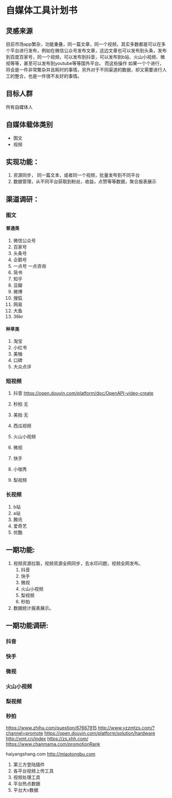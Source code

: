 # 自媒体工具计划书

## 灵感来源
目前市场app繁杂，功能重叠，同一篇文章，同一个视频，其实多数都是可以在多个平台进行发布，例如在微信公众号发布文章，这边文章也可以发布到头条，发布到百度百家号，同一个视频，可以发布到抖音，可以发布到b站、火山小视频、微视等等，甚至可以发布到youtube等等国外平台。 而这些操作 如果一个个进行，将会是一件非常繁杂并且耗时的事情，另外对于不同渠道的数据，却又需要进行人工的整合，也是一件很不友好的事情。

## 目标人群
所有自媒体人

## 自媒体载体类别
* 图文
* 视频


## 实现功能：
1. 资源同步， 同一篇文本，或者同一个视频，批量发布到不同平台
2. 数据管理，从不同平台获取到粉丝，收益，点赞等等数据，聚合报表展示


## 渠道调研：
### 图文
#### 普通类
1. 微信公众号
2. 百家号
3. 头条号
4. 企鹅号
5. 一点号 一点咨询
6. 简书
7. 知乎
8. 豆瓣
9. 微博
10. 搜狐
11. 网易
12. 大鱼
13. 36kr


#### 种草类
1. 淘宝
2. 小红书
3. 美柚
4. 口碑
5. 大众点评

### 短视频
1. 抖音
https://open.douyin.com/platform/doc/OpenAPI-video-create

2. 秒拍
无
3. 美拍
无
4. 西瓜视频
5. 火山小视频
6. 微视
7. 快手
8. 小咖秀
9. 梨视频
### 长视频
1. b站
2. a站
3. 腾讯
4. 爱奇艺
5. 优酷




## 一期功能:
1. 视频资源拉取，视频资源全网同步，去水印问题，视频全网发布。
    1. 抖音
    2. 快手
    3. 微视
    4. 火山小视频
    5. 梨视频
    6. 秒拍
2. 数据统计报表展示。


## 一期功能调研:
### 抖音


### 快手



### 微视


### 火山小视频

### 梨视频

### 秒拍








https://www.zhihu.com/question/67667915
http://www.yzzmtzs.com/?channel=promote
https://open.douyin.com/platform/solution/hardware
http://xmt.cn/index
https://zs.xhh.com/
https://www.chanmama.com/promotionRank


haiyangshang.com
http://miaotongbu.com




1. 第三方登陆插件
2. 各平台视频上传工具
3. 视频处理工具
4. 平台热点数据
5. 平台大v数据